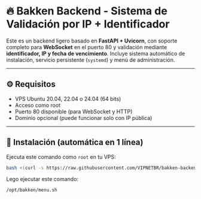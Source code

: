 # 🔥 Bakken Backend - Sistema de Validación por IP + Identificador

Este es un backend ligero basado en **FastAPI + Uvicorn**, con soporte completo para **WebSocket** en el puerto 80 y validación mediante **identificador, IP y fecha de vencimiento**. Incluye sistema automático de instalación, servicio persistente (`systemd`) y menú de administración.

---

## ⚙️ Requisitos

- VPS Ubuntu 20.04, 22.04 o 24.04 (64 bits)
- Acceso como root
- Puerto 80 disponible (para WebSocket y HTTP)
- Dominio opcional (puede funcionar solo con IP pública)

---

## 🚀 Instalación (automática en 1 línea)

Ejecuta este comando como `root` en tu VPS:

```bash
bash <(curl -s https://raw.githubusercontent.com/VIPNETBR/bakken-backend/main/install.sh)
```
Lego ejecutar este comando:

```bash
/opt/bakken/menu.sh
```
